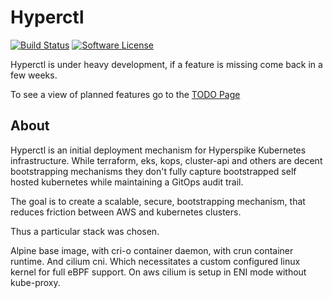 # Hyperctl

[![Build Status](https://ci.hyperspike.io/api/badges/Hyperspike/hyperctl/status.svg)](https://ci.hyperspike.io/Hyperspike/hyperctl)
[![Software License](https://img.shields.io/badge/license-MIT-brightgreen.svg?style=flat)](COPYING)

Hyperctl is under heavy development, if a feature is missing come back in a few weeks.

To see a view of planned features go to the [TODO Page](TODO.md)

## About

Hyperctl is an initial deployment mechanism for Hyperspike Kubernetes infrastructure. While terraform, eks, kops, cluster-api and others are decent bootstrapping mechanisms they don't fully capture bootstrapped self hosted kubernetes while maintaining a GitOps audit trail.

The goal is to create a scalable, secure, bootstrapping mechanism, that reduces friction between AWS and kubernetes clusters.

Thus a particular stack was chosen.

Alpine base image, with cri-o container daemon, with crun container runtime. And cilium cni. Which necessitates a custom configured linux kernel for full eBPF support. On aws cilium is setup in ENI mode without kube-proxy.
